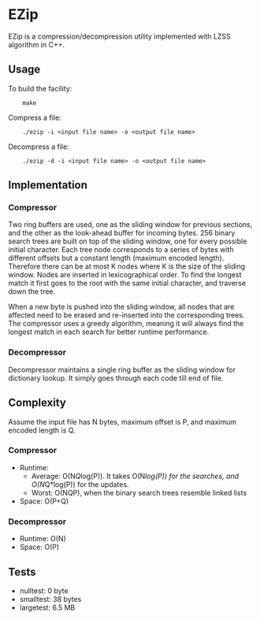 # EZip

EZip is a compression/decompression utility implemented with LZSS algorithm in C++.

## Usage

To build the facility:

        make

Compress a file:

        ./ezip -i <input file name> -o <output file name>

Decompress a file:

        ./ezip -d -i <input file name> -o <output file name>

## Implementation

### Compressor
Two ring buffers are used, one as the sliding window for previous sections, and the other as the look-ahead buffer for incoming bytes. 256 binary search trees are built on top of the sliding window, one for every possible initial character. Each tree node corresponds to a series of bytes with different offsets but a constant length (maximum encoded length). Therefore there can be at most K nodes where K is the size of the sliding window. Nodes are inserted in lexicographical order. To find the longest match it first goes to the root with the same initial character, and traverse down the tree.

When a new byte is pushed into the sliding window, all nodes that are affected need to be erased and re-inserted into the corresponding trees. The compressor uses a greedy algorithm, meaning it will always find the longest match in each search for better runtime performance.

### Decompressor
Decompressor maintains a single ring buffer as the sliding window for dictionary lookup. It simply goes through each code till end of file.

## Complexity

Assume the input file has N bytes, maximum offset is P, and maximum encoded length is Q.

### Compressor

* Runtime:
  * Average: O(N*Q*log(P)). It takes O(N*log(P)) for the searches, and O(N*Q*log(P)) for the updates.
  * Worst: O(NQP), when the binary search trees resemble linked lists
* Space: O(P+Q)

### Decompressor
* Runtime: O(N)
* Space: O(P)

## Tests

* nulltest: 0 byte
* smalltest: 38 bytes
* largetest: 6.5 MB
